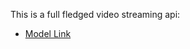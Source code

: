 This is a full fledged video streaming api:

- [Model Link](https://app.eraser.io/workspace/YtPqZ1VogxGy1jzIDkzj)
